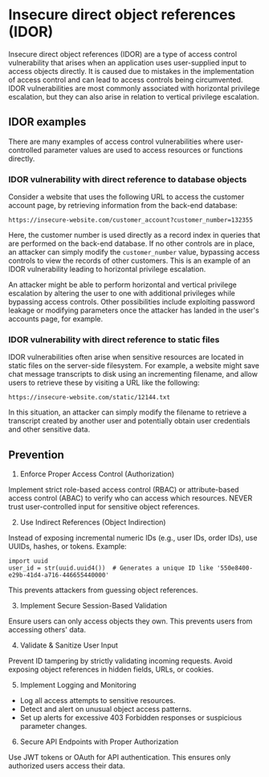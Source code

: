 # Insecure direct object references (IDOR)

Insecure direct object references (IDOR) are a type of access control vulnerability that arises when an application uses user-supplied input to access objects directly. It is caused due to mistakes in the implementation of access control and can lead to access controls being circumvented. IDOR vulnerabilities are most commonly associated with horizontal privilege escalation, but they can also arise in relation to vertical privilege escalation.

## IDOR examples
There are many examples of access control vulnerabilities where user-controlled parameter values are used to access resources or functions directly.

### IDOR vulnerability with direct reference to database objects
Consider a website that uses the following URL to access the customer account page, by retrieving information from the back-end database:

`https://insecure-website.com/customer_account?customer_number=132355`

Here, the customer number is used directly as a record index in queries that are performed on the back-end database. If no other controls are in place, an attacker can simply modify the `customer_number` value, bypassing access controls to view the records of other customers. This is an example of an IDOR vulnerability leading to horizontal privilege escalation.

An attacker might be able to perform horizontal and vertical privilege escalation by altering the user to one with additional privileges while bypassing access controls. Other possibilities include exploiting password leakage or modifying parameters once the attacker has landed in the user's accounts page, for example.

### IDOR vulnerability with direct reference to static files
IDOR vulnerabilities often arise when sensitive resources are located in static files on the server-side filesystem. For example, a website might save chat message transcripts to disk using an incrementing filename, and allow users to retrieve these by visiting a URL like the following:

`https://insecure-website.com/static/12144.txt`

In this situation, an attacker can simply modify the filename to retrieve a transcript created by another user and potentially obtain user credentials and other sensitive data.

## Prevention

1. Enforce Proper Access Control (Authorization)

Implement strict role-based access control (RBAC) or attribute-based access control (ABAC) to verify who can access which resources.
NEVER trust user-controlled input for sensitive object references.

2. Use Indirect References (Object Indirection)

Instead of exposing incremental numeric IDs (e.g., user IDs, order IDs), use UUIDs, hashes, or tokens.
Example:
```
import uuid
user_id = str(uuid.uuid4())  # Generates a unique ID like '550e8400-e29b-41d4-a716-446655440000'
```
This prevents attackers from guessing object references.

3. Implement Secure Session-Based Validation

Ensure users can only access objects they own. This prevents users from accessing others' data.

4. Validate & Sanitize User Input

Prevent ID tampering by strictly validating incoming requests.
Avoid exposing object references in hidden fields, URLs, or cookies.

5. Implement Logging and Monitoring

* Log all access attempts to sensitive resources.
* Detect and alert on unusual object access patterns.
* Set up alerts for excessive 403 Forbidden responses or suspicious parameter changes.

6. Secure API Endpoints with Proper Authorization

Use JWT tokens or OAuth for API authentication. This ensures only authorized users access their data.

